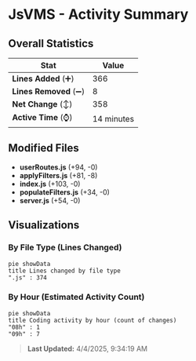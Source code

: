 # JsVMS - Activity Summary 

## Overall Statistics

| Stat                   | Value                                                             |
| ---------------------- | ----------------------------------------------------------------- |
| **Lines Added** (➕)   | 366                                          |
| **Lines Removed** (➖) | 8                                        |
| **Net Change** (↕)    | 358                |
| **Active Time** (⌚)   | 14 minutes |


## Modified Files
- **userRoutes.js** (+94, -0)
- **applyFilters.js** (+81, -8)
- **index.js** (+103, -0)
- **populateFilters.js** (+34, -0)
- **server.js** (+54, -0)

## Visualizations

### By File Type (Lines Changed)

```mermaid
pie showData
title Lines changed by file type
".js" : 374
```

### By Hour (Estimated Activity Count)

```mermaid
pie showData
title Coding activity by hour (count of changes)
"08h" : 1
"09h" : 7
```


> **Last Updated:** 4/4/2025, 9:34:19 AM